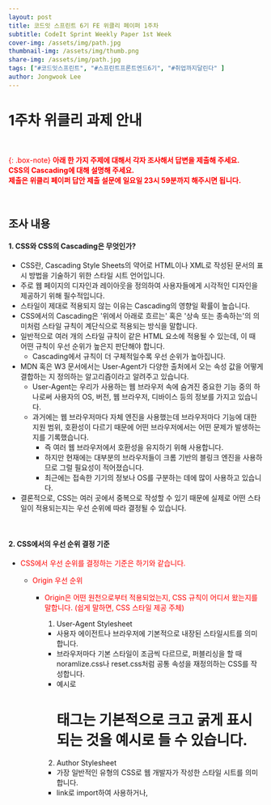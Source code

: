 ```yaml
---
layout: post
title: 코드잇 스프린트 6기 FE 위클리 페이퍼 1주차
subtitle: CodeIt Sprint Weekly Paper 1st Week
cover-img: /assets/img/path.jpg
thumbnail-img: /assets/img/thumb.png
share-img: /assets/img/path.jpg
tags: ["#코드잇스프린트", "#스프린트프론트엔드6기", "#취업까지달린다" ]
author: Jongwook Lee
---
```


# 1주차 위클리 과제 안내

<br>

{: .box-note}
**아래 한 가지 주제에 대해서 각자 조사해서 답변을 제출해 주세요.**<br>
**CSS의 Cascading에 대해 설명해 주세요.**<br>
**제출은 위클리 페이퍼 답안 제출 설문에 일요일 23시 59분까지 해주시면 됩니다.**<br>


<br>

## 조사 내용

#### 1. CSS와 CSS의 Cascading은 무엇인가?

- CSS란, Cascading Style Sheets의 약어로 HTML이나 XML로 작성된 문서의 표시 방법을 기술하기 위한 스타일 시트 언어입니다.
- 주로 웹 페이지의 디자인과 레이아웃을 정의하여 사용자들에게 시각적인 디자인을 제공하기 위해 필수적입니다.
- 스타일이 제대로 적용되지 않는 이유는 Cascading의 영향일 확률이 높습니다.
- CSS에서의 Cascading은 '위에서 아래로 흐르는' 혹은 '상속 또는 종속하는'의 의미처럼 스타일 규칙이 계단식으로 적용되는 방식을 말합니다.
- 일반적으로 여러 개의 스타일 규칙이 같은 HTML 요소에 적용될 수 있는데, 이 때 어떤 규칙이 우선 순위가 높은지 판단해야 합니다.
  - Cascading에서 규칙이 더 구체적일수록 우선 순위가 높아집니다.
- MDN 혹은 W3 문서에서는 User-Agent가 다양한 출처에서 오는 속성 값을 어떻게 결합하는 지 정의하는 알고리즘이라고 알려주고 있습니다.
  - User-Agent는 우리가 사용하는 웹 브라우저 속에 숨겨진 중요한 기능 중의 하나로써 사용자의 OS, 버전, 웹 브라우저, 디바이스 등의 정보를 가지고 있습니다.
  - 과거에는 웹 브라우저마다 자체 엔진을 사용했는데 브라우저마다 기능에 대한 지원 범위, 호환성이 다르기 때문에 어떤 브라우저에서는 어떤 문제가 발생하는 지를 기록했습니다.
    - 즉 여러 웹 브라우저에서 호환성을 유지하기 위해 사용합니다.
    - 하지만 현재에는 대부분의 브라우저들이 크롬 기반의 블링크 엔진을 사용하므로 그럴 필요성이 적어졌습니다.
    - 최근에는 접속한 기기의 정보나 OS를 구분하는 데에 많이 사용하고 있습니다.
- 결론적으로, CSS는 여러 곳에서 중복으로 작성할 수 있기 때문에 실제로 어떤 스타일이 적용되는지는 우선 순위에 따라 결정될 수 있습니다.
  
<br>

#### 2. CSS에서의 우선 순위 결정 기준

- CSS에서 우선 순위를 결정하는 기준은 하기와 같습니다.
  - Origin 우선 순위
    - Origin은 어떤 원천으로부터 적용되었는지, CSS 규칙이 어디서 왔는지를 말합니다. (쉽게 말하면, CSS 스타일 제공 주체)
      1.  User-Agent Stylesheet
        - 사용자 에이전트나 브라우저에 기본적으로 내장된 스타일시트를 의미합니다.
        - 브라우저마다 기본 스타일이 조금씩 다르므로, 퍼블리싱을 할 때 noramlize.css나 reset.css처럼 공통 속성을 재정의하는 CSS를 작성합니다.
        - 예시로 <h1> 태그는 기본적으로 크고 굵게 표시되는 것을 예시로 들 수 있습니다.
      2. Author Stylesheet
        - 가장 일반적인 유형의 CSS로 웹 개발자가 작성한 스타일 시트를 의미합니다.
        - link로 import하여 사용하거나, <style> 블록에서 사용하거나, 인라인 스타일로 작성된 스타일시트를 모두 포함합니다.
        - 개발자가 웹사이트에서 <h1>태그에 color:blue 속성을 지정해놓았다면 해당 사이트에서 <h1>태그의 색상은 파란색으로 표시됩니다.
      3. User Stylesheet
        - 개발자가 아닌 웹사이트 사용자가 설정하는 스타일시트를 의미합니다.
        - 일부 사용자는 시각적 불편을 줄이기 위한 목적 등으로 자신만의 스타일시트를 브라우저에 적용할 수 있습니다.

    - Origin에 따른 일반적인 CSS 우선 순위는 하기와 같습니다.<br>
      **Author Stylesheet > User Stylesheet > User Agent Stylesheet (왼쪽 기준으로 우선 순위가 높음)**<br>

    - 만일 !important가 포함된 속성이라면 우선 순위는 하기와 같아집니다.<br>
      **User Agent Stylesheet > User Stylesheet > Author Stylesheet (왼쪽 기준으로 우선 순위가 높음)**<br>

  - 참조 이미지
    ![](/assets/img/w1/img_01.png)
    ![](/assets/img/w1/img_02.png)

  - Author Style 우선 순위
    - Author Stylesheet에서 작성할 수 있는 종류는 하기와 같습니다.
      1. 인라인 스타일(inline 스타일)
        - HTML 요소 내에 직접 적용된 스타일을 의미합니다.<br>
        `<div style="color: red;">This is an inline style.</div>`
        
      2. 내부 스타일(internal/embedded style)
        - HTML 문서 내 `<head>` 섹션의 `<style>` 태그 내에 정의된 스타일을 의미합니다.<br>
          `<style> .example { color: blue; } </style>`
        
      3. 외부 스타일(external style)
        - 외부 CSS 파일에 정의된 스타일을 의미합니다.
        - HTML 문서에서는 `<link>` 태그를 사용하여 외부 스타일 시트를 사용가능합니다.<br>
          `<link rel="stylesheet" href="styles.css">`
          
        - Author Style 적용 방식에서의 우선 순위는 하기와 같습니다.<br>
        **인라인 스타일 > 내부 스타일 > 외부 스타일 (왼쪽 기준으로 우선 순위가 높음)**


  - Specificity 우선순위
    - CSS 선택자의 특정성에 따라 결정됩니다.
      1. id 카테고리
         - id 선택자 (`#id`)

      2. class 카테고리
         - class 선택자 (`.class`)
         - 속성 선택자 (`[type="text"]`, `[title|="first"]`)
         - 의사 클래스 (`:hover`, `checked`, `:nth-child(2n)`)

      3. type 카테고리
         - HTML 요소 선택자 (`p`, `h1`, `span`)
         - 의사요소 (`::before`, `::placeholder`)

      4. 우선 순위에 영향을 미치지 않는 것들
         - 하기 선택자들은 스타일에 적용되지만 Casading 우선 순위에는 영향을 미치지 않습니다.
           - 전체 선택자 (`*` : Asterisk)
           - `:where()` 의사 클래스

    - Specificity 우선 순위는 하기와 같습니다.
    - id 카테고리 > class 카테고리 > type 카테고리 (왼쪽 기준으로 우선 순위가 높음)
    - 위의 카테고리에 의거하여 최종 우선 순위는 카테고리별 점수가 결합하여 결정됩니다.
    - MDN 문서의 설명에는 0-0-0와 같은 형식으로 점수를 부여합니다.
      ~~~
      #id {
        color: blue; /_ category 1. 1-0-0 _/
      }
      .class {
        color: yellow; /_ category 2. 0-1-0 _/
      }
      p {
        color: red; /_ category 3. 0-0-1 _/
      } \* {
        color: gray; /_ category 4. 0-0-0 _/
      }
      ~~~
      
      ~~~
      <p id="id" class="class">👋 Hello World!</p>
      ~~~
      
  - 작성 순서에 따른 우선 순위 - 아래에 있을수록 우선 순위는 높아집니다.
      ~~~
      .class {
        font-size: 12px;
        font-weight: 700;
        font-family: Pretendard;
        color: blue;
        color: red; /_ 나중에 작성된 red color가 적용됨 _/
      }
      ~~~

      
  <br>
  
  #### 3. 결론

  - 결과적으로 CSS는 스타일을 적용하는 과정에서 Casading 알고리즘을 사용하여 스타일 규칙의 우선 순위를 결정합니다.
  - 우선 순위를 판단하는 기준은 Origin, Specification, 스타일 적용 방법 등을 고려하여 우선 순위를 결정합니다.
  - 캐스캐이딩의 과정은 하기와 같은 진행됩니다.
    1.  스타일 규칙과 요소가 매치되었는지를 검사하여 해당 요소와 관련된 스타일 속성만 선별합니다.
    2.  Origin 및 !import 속성에 따른 우선 순위를 비교합니다.
      - User Agent vs. Author vs. User Stylesheet 간 우선 순위를 판단합니다. (이 때, Important 속성 사용 여부에 따라 우선 순위가 달라질 수 있습니다.)
    3.  Author Style 우선 순위에 따른 우선 순위를 비교합니다.
      - 인라인 -> 내부 -> 외부 간의 우선 순위를 판단합니다.
    4.  Specification 우선 순위
      - #id -> .class -> type 카테고리 순으로 우선 순위를 판단합니다.
      - 작성 순서에 따라 판단합니다.
      - 같은 요소에 동일한 속성이 선언되었을 경우, 나중에 선언된 스타일이 최종적으로 적용됩니다.
  - !important 속성이 적용된 스타일은 가장 우선 순위가 높습니다.
  - 이 때, !important 속성은 우선 순위를 최상위로 변경하므로 많이 사용할수록 디버깅을 복잡하게 만들어 코드의 유지보수를 어렵게 할 수 있으므로 지양하는 것을 권장합니다.

      ~~~
      #hello {
      color: blue;
      font-size: 50px;
      }
      p.contents {
      color: gray;
      font-size: 20px;
      background-color: pink;
      }

          .highlight {
          background-color: yellow;
          }
      ~~~

      ~~~
      <p class="contents" id="hello">hello</p>
      <p class="contents"> this is css</p>
      <p class="contents">my awesome css</p>
      <p class="contents">lets go</p>
      ~~~
  - 참조 이미지
    ![](/assets/img/w1/img_03.png)  

  <br>

  #### 4. W3에서의 정의 내용

  - CSS Cascade란 다른 소스들로부터 발생될 수 있는 적절한 값을 User-Agent (브라우저)가 혼합할 지 알려주는 알고리즘입니다.
    - Cascade는 순서 없이 주어진 HTML 요소나 주어진 속성들이 선언된 값들을 특정한 조건과 Cascade된 값을 통해 우선 순위를 결정하여 정렬합니다.

  <br>

  #### 5. 참조

  | Features      | Links                                                  |
  | :------------ | :----------------------------------------------------- |
  | W3 공식 문서  | [링크로 이동](https://www.w3.org/TR/css-cascade-5/#cascading) |
  | 참조 블로그 1 | [링크로 이동](https://makinghome.tistory.com/67)              |
  | 참조 블로그 2 | [링크로 이동](https://ttaerrim.tistory.com/60)                |

